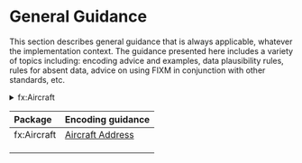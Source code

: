 # General Guidance

This section describes general guidance that is always applicable, whatever the implementation context.  The guidance presented here includes a variety of topics including:  encoding advice and examples, data plausibility rules, rules for absent data, advice on using FIXM in conjunction with other standards, etc.  

<details>
  <summary>fx:Aircraft</summary>

- fx:AircraftType
  - [aircraftAddress](https://fixm-ccb.github.io/fixm-user-manual-4.3.0-testing/#/general-guidance/fx_Aircraft?id=aircraftaddress)
  - aircraftApproachCategory
  - aircraftType
  - capabilities
  - coloursAndMarkings
  - registration
  - wakeTurbulence
  
</details>



| Package                  | Encoding guidance |
|:-                        |:-----             |
| fx:Aircraft              | [Aircraft Address](general-guidance/fx_Aircraft.md)|
||||
||||
||||
